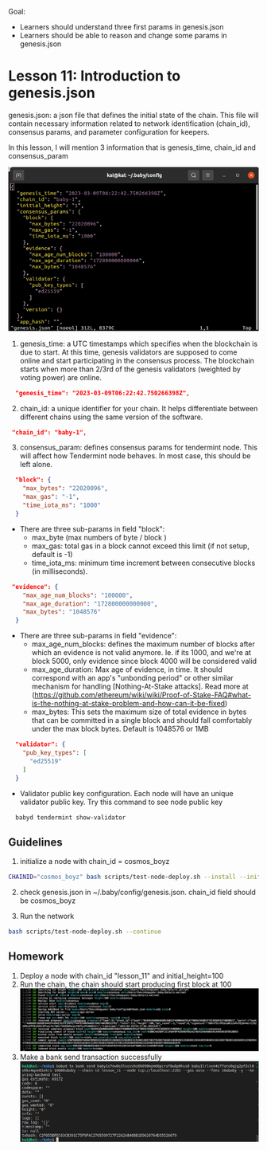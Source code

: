 Goal:
* Learners should understand three first params in genesis.json
* Learners should be able to reason and change some params in genesis.json

# Lesson 11: Introduction to genesis.json

genesis.json: a json file that defines the initial state of the chain. This file will contain necessary information related to network identification (chain_id), consensus params, and parameter configuration for keepers.

In this lesson, I will mention 3 information that is genesis_time, chain_id and consensus_param

![client configuration](images/genesis.png)

1. genesis_time: a UTC timestamps which specifies when the blockchain is due to start. At this time, genesis validators are supposed to come online and start participating in the consensus process. The blockchain starts when more than 2/3rd of the genesis validators (weighted by voting power) are online.
```json
  "genesis_time": "2023-03-09T06:22:42.750266398Z",
```

2. chain_id: a unique identifier for your chain. It helps differentiate between different chains using the same version of the software.
```json
 "chain_id": "baby-1",
```

3. consensus_param: defines consensus params for tendermint node. This will affect how Tendermint node behaves. In most case, this should be left alone.

```json
  "block": {
    "max_bytes": "22020096",
    "max_gas": "-1",
    "time_iota_ms": "1000"
  }
```
* There are three sub-params in field "block":
  * max_byte (max numbers of byte / block )
  * max_gas: total gas in a block cannot exceed this limit (if not setup, default is -1)
  * time_iota_ms: minimum time increment between consecutive blocks (in milliseconds).

```json
 "evidence": {
    "max_age_num_blocks": "100000",
    "max_age_duration": "172800000000000",
    "max_bytes": "1048576"
  }
```
* There are three sub-params in field "evidence":
  * max_age_num_blocks: defines the maximum number of blocks after which an evidence is not valid anymore. Ie. if its 1000, and we're at block 5000, only evidence since block 4000 will be considered valid
  * max_age_duration: Max age of evidence, in time. It should correspond with an app's "unbonding period" or other similar mechanism for handling [Nothing-At-Stake attacks]. Read more at (https://github.com/ethereum/wiki/wiki/Proof-of-Stake-FAQ#what-is-the-nothing-at-stake-problem-and-how-can-it-be-fixed)
  * max_bytes: This sets the maximum size of total evidence in bytes that can be committed in a single block and should fall comfortably under the max block bytes. Default is 1048576 or 1MB
  
```json
  "validator": {
    "pub_key_types": [
      "ed25519"
    ]
  }
```
* Validator public key configuration. Each node will have an unique validator public key. Try this command to see node public key

```bash
  babyd tendermint show-validator
```

## Guidelines

1. initialize a node with chain_id = cosmos_boyz
```bash
CHAINID="cosmos_boyz" bash scripts/test-node-deploy.sh --install --initialize
```

2. check genesis.json in ~/.baby/config/genesis.json. chain_id field should be cosmos_boyz

3. Run the network
```bash
bash scripts/test-node-deploy.sh --continue
```

## Homework
1. Deploy a node with chain_id "lesson_11" and initial_height=100
2. Run the chain, the chain should start producing first block at 100
![first block](images/first_block.png)
3. Make a bank send transaction successfully
![client configuration](images/tx_bank.png)
